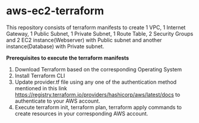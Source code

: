 # aws-ec2-terraform

This repository consists of terraform manifests to create 1 VPC, 1 Internet Gateway, 1 Public Subnet, 1 Private Subnet, 1 Route Table, 2 Security Groups and 2 EC2 instance(Webserver) with Public subnet and another instance(Database) with Private subnet. 

**Prerequisites to execute the terraform manifests**

1. Download Terraform based on the corresponding Operating System
2. Install Terraform CLI
3. Update provider.tf file using any one of the authentication method mentioned in this link https://registry.terraform.io/providers/hashicorp/aws/latest/docs to authenticate to your AWS account.
4. Execute terraform init, terraform plan, terraform apply commands to create resources in your corresponding AWS account.
